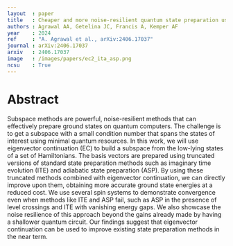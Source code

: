 ```yaml
---
layout  : paper
title   : Cheaper and more noise-resilient quantum state preparation using eigenvector continuation
authors : Agrawal AA, Getelina JC, Francis A, Kemper AF
year    : 2024
ref     : "A. Agrawal et al., arXiv:2406.17037"
journal : arXiv:2406.17037 
arxiv   : 2406.17037 
image   : /images/papers/ec2_ita_asp.png
ncsu    : True
---
```


# Abstract
Subspace methods are powerful, noise-resilient methods that can effectively prepare ground states on quantum computers. The challenge is to get a subspace with a small condition number that spans the states of interest using minimal quantum resources. In this work, we will use eigenvector continuation (EC) to build a subspace from the low-lying states of a set of Hamiltonians. The basis vectors are prepared using truncated versions of standard state preparation methods such as imaginary time evolution (ITE) and adiabatic state preparation (ASP). By using these truncated methods combined with eigenvector continuation, we can directly improve upon them, obtaining more accurate ground state energies at a reduced cost. We use several spin systems to demonstrate convergence even when methods like ITE and ASP fail, such as ASP in the presence of level crossings and ITE with vanishing energy gaps. We also showcase the noise resilience of this approach beyond the gains already made by having a shallower quantum circuit. Our findings suggest that eigenvector continuation can be used to improve existing state preparation methods in the near term. 
